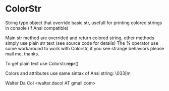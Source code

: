 # ColorStr

String type object that override basic str, usefull for printing colored
strings in console (if Ansi compatible)

Main str method are overrided and return colored string, other methods 
simply use plain str text (see source code for details)
The % operator use some workaround to work with Colorstr, if you see
strange behaviors please mail me, thanks.

To get plain text use
    Colorstr.__repr__() 

Colors and attributes use same sintax of Ansi string:
    \033[<attributes list>m


Walter Da Col <walter.dacol AT gmail.com>
